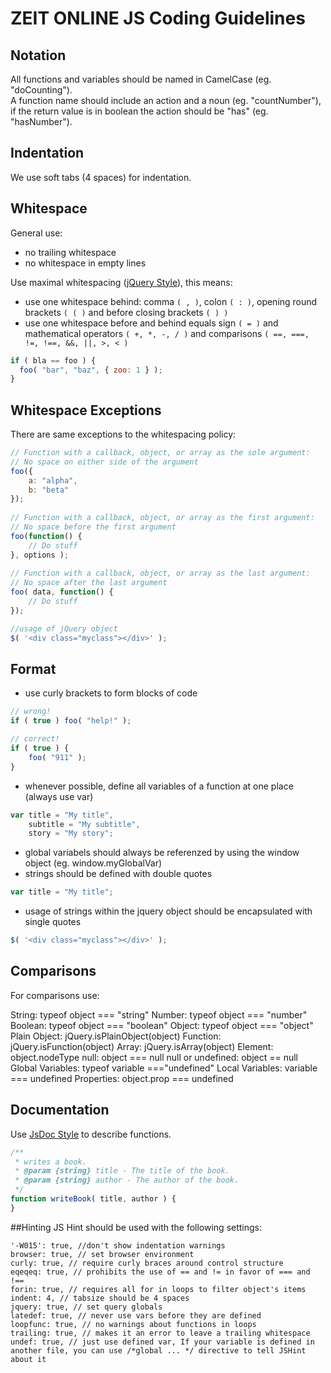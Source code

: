 # ZEIT ONLINE JS Coding Guidelines

## Notation
All functions and variables should be named in CamelCase (eg. "doCounting").   
A function name should include an action and a noun (eg. "countNumber"), if the return value is in boolean the action should be "has" (eg. "hasNumber").

## Indentation
We use soft tabs (4 spaces) for indentation.

## Whitespace
General use:
- no trailing whitespace
- no whitespace in empty lines

Use maximal whitespacing ([jQuery Style][1]), this means:
- use one whitespace behind: comma ```( , )```, colon ```( : )```, opening round brackets ```( ( )``` and before closing brackets ```( ) )```
- use one whitespace before and behind equals sign ```( = )``` and mathematical operators ```( +, *, -, / )``` and comparisons ```( ==, ===, !=, !==, &&, ||, >, < )```

```js
if ( bla == foo ) {
  foo( "bar", "baz", { zoo: 1 } );
}
```
## Whitespace Exceptions
There are same exceptions to the whitespacing policy:

```js
// Function with a callback, object, or array as the sole argument:
// No space on either side of the argument
foo({
    a: "alpha",
    b: "beta"
});
 
// Function with a callback, object, or array as the first argument:
// No space before the first argument
foo(function() {
    // Do stuff
}, options );
 
// Function with a callback, object, or array as the last argument:
// No space after the last argument
foo( data, function() {
    // Do stuff
});

//usage of jQuery object
$( '<div class="myclass"></div>' );
```
## Format
- use curly brackets to form blocks of code

```js
// wrong!
if ( true ) foo( "help!" );

// correct!
if ( true ) {
    foo( "911" );
} 
```

- whenever possible, define all variables of a function at one place (always use var)

```js
var title = "My title",
    subtitle = "My subtitle",
    story = "My story";
```

- global variabels should always be referenzed by using the window object (eg. window.myGlobalVar) 
- strings should be defined with double quotes

```js
var title = "My title";
```
- usage of strings within the jquery object should be encapsulated with single quotes

```js
$( '<div class="myclass"></div>' );
```
## Comparisons
For comparisons use:

String: typeof object === "string"
Number: typeof object === "number"
Boolean: typeof object === "boolean"
Object: typeof object === "object"
Plain Object: jQuery.isPlainObject(object)
Function: jQuery.isFunction(object)
Array: jQuery.isArray(object)
Element: object.nodeType
null: object === null
null or undefined: object == null
Global Variables: typeof variable ==="undefined"
Local Variables: variable === undefined
Properties: object.prop === undefined

## Documentation
Use [JsDoc Style][2] to describe functions.

```js
/**
 * writes a book.
 * @param {string} title - The title of the book.
 * @param {string} author - The author of the book.
 */
function writeBook( title, author ) {
}
```
##Hinting
JS Hint should be used with the following settings:

```
'-W015': true, //don't show indentation warnings  
browser: true, // set browser environment  
curly: true, // require curly braces around control structure  
eqeqeq: true, // prohibits the use of == and != in favor of === and !==  
forin: true, // requires all for in loops to filter object's items  
indent: 4, // tabsize should be 4 spaces  
jquery: true, // set query globals  
latedef: true, // never use vars before they are defined  
loopfunc: true, // no warnings about functions in loops  
trailing: true, // makes it an error to leave a trailing whitespace  
undef: true, // just use defined var, If your variable is defined in another file, you can use /*global ... */ directive to tell JSHint about it   
```

[1]: http://contribute.jquery.org/style-guide/js/#spacing "jQuery Style Guide"
[2]: http://usejsdoc.org/ "JsDoc"
[3]: http://www.jshint.com/ "JsHint"






